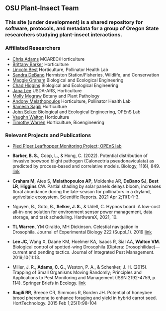 ## OSU Plant-Insect Team

### This site (under development) is a shared repository for software, protocols, and metadata for a group of Oregon State researchers studying plant-insect interactions.

### Affiliated Researchers
- [Chris Adams](https://horticulture.oregonstate.edu/users/christopher-adams) MCAREC/Horticulture 
- [Brittany Barker](https://entomology.oregonstate.edu/users/brittany-barker) Horticulture 
- [Lincoln Best](https://extension.oregonstate.edu/people/lincoln-best) Horticulture, Pollinator Health Lab
- [Sandra DeBano](https://fwcs.oregonstate.edu/users/sandra-debano) Hermiston Station/Fisheries, Wildlife, and Conservation
- [Maggie Graham](https://entomology.oregonstate.edu/users/margaret-graham) Biological and Ecological Engineering
- [Chad Higgins](https://agsci.oregonstate.edu/users/chad-higgins) Biological and Ecological Engineering
- [Jana Lee](https://www.ars.usda.gov/pacific-west-area/corvallis-or/horticultural-crops-research-unit/people/lee-jana/) USDA-ARS, Horticulture
- [Molly Megraw](https://bpp.oregonstate.edu/users/molly-megraw) Botany and Plant Pathology
- [Andony Melathopoulos](https://agsci.oregonstate.edu/users/andony-melathopoulos) Horticulture, Pollinator Health Lab
- [Ramesh Sagili](https://horticulture.oregonstate.edu/users/ramesh-sagili) Horticulture
- [John Selker](https://agsci.oregonstate.edu/users/john-selker) Biological and Ecological Engineering, OPEnS Lab
- [Vaughn Walton](https://agsci.oregonstate.edu/users/vaughn-walton) Horticulture
- [Timothy Warren](https://agsci.oregonstate.edu/users/timothy-warren) Horticulture, Bioengineering

### Relevant Projects and Publications 

- [Pied Piper Leafhopper Monitoring Project; OPEnS lab](https://github.com/OPEnSLab-OSU/PiedPiper)

- **Barker, B. S.**, Coop, L., & Hong, C. (2022). Potential distribution of invasive boxwood blight pathogen (Calonectria pseudonaviculata) as predicted by process-based and correlative models. Biology, 11(6), 849. [link](https://esajournals.onlinelibrary.wiley.com/doi/10.1002/eap.2557)

- **Graham M**, Ates S, **Melathopoulos AP**, Moldenke AR, **DeBano SJ**, **Best LR**, **Higgins** CW. Partial shading by solar panels delays bloom, increases floral abundance during the late-season for pollinators in a dryland, agrivoltaic ecosystem. Scientific Reports. 2021 Apr 2;11(1):1-3.

- Nguyen, B., Goto, B., **Selker, J. S.**, & Udell, C.  Hypnos board: A low-cost all-in-one solution for environment sensor power management, data storage, and task scheduling. HardwareX, 2021, 10. 


- **TL Warren**, YM Giraldo, MH Dickinson. Celestial navigation in Drosophila. Journal of Experimental Biology 222 (Suppl_1). 2019 [link](https://journals.biologists.com/jeb/article/222/Suppl_1/jeb186148/2798) 

- **Lee JC**, Wang X, Daane KM, Hoelmer KA, Isaacs R, Sial AA, **Walton VM**. Biological control of spotted-wing Drosophila (Diptera: Drosophilidae)—current and pending tactics. Journal of Integrated Pest Management. 2019;10(1):13.

- Miller, J. R., **Adams, C. G.**, Weston, P. A., & Schenker, J. H. (2015). Trapping of Small Organisms Moving Randomly; Principles and Applications to Pest Monitoring and Management (ISSN 2192-4759, p. 114). Springer Briefs in Ecology. [link](https://link.springer.com/book/10.1007/978-3-319-12994-5)

- **Sagili RR**, Breece CR, Simmons R, Borden JH. Potential of honeybee brood pheromone to enhance foraging and yield in hybrid carrot seed. HortTechnology. 2015 Feb 1;25(1):98-104






